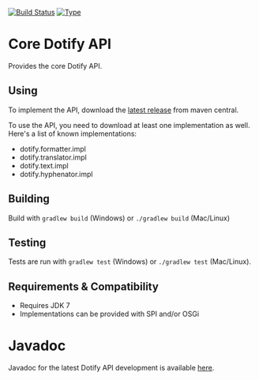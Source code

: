 [![Build Status](https://travis-ci.org/brailleapps/dotify.api.svg?branch=master)](https://travis-ci.org/brailleapps/dotify.api)
[![Type](https://img.shields.io/badge/type-api-blue.svg)](https://github.com/brailleapps/wiki/wiki/Types)

# Core Dotify API #
Provides the core Dotify API.

## Using ##
To implement the API, download the [latest release](http://search.maven.org/#search%7Cga%7C1%7Cg%3A%22org.daisy.dotify%22%20%20a%3A%22dotify.api%22) from maven central.

To use the API, you need to download at least one implementation as well. Here's a list of known implementations:
 - dotify.formatter.impl
 - dotify.translator.impl
 - dotify.text.impl
 - dotify.hyphenator.impl

## Building ##
Build with `gradlew build` (Windows) or `./gradlew build` (Mac/Linux)

## Testing ##
Tests are run with `gradlew test` (Windows) or `./gradlew test` (Mac/Linux).

## Requirements & Compatibility ##
- Requires JDK 7
- Implementations can be provided with SPI and/or OSGi

# Javadoc #
Javadoc for the latest Dotify API development is available [here](http://brailleapps.github.io/dotify.api/latest/javadoc/).
